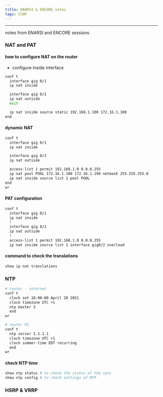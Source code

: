 ```yaml
---
title: ENARSI & ENCORE notes
tags: CCNP
---
```


---
notes from ENARSI and ENCORE sessions

### NAT and PAT  

#### how to configure NAT on the router
- configure inside interface

```sh
conf t
  interface gig 0/1
  ip nat inside

  interface gig 0/2
  ip nat outside
  exit

  ip nat inside source static 192.168.1.100 172.16.1.100
end
```

#### dynamic NAT  

```sh
conf t
  interface gig 0/1
  ip nat inside

  interface gig 0/2
  ip nat outside

  access-list 1 permit 192.168.1.0 0.0.0.255
  ip nat pool POOL 172.16.1.100 172.16.1.199 netmask 255.255.255.0
  ip nat inside source list 1 pool POOL
end
wr
```

#### PAT configuration  

```sh
conf t
  interface gig 0/1
  ip nat inside
  !
  interface gig 0/2
  ip nat outside
  !
  access-list 1 permit 192.168.1.0 0.0.0.255
  ip nat inside source list 1 interface gig0/2 overload
```

#### command to check the translations

```sh
show ip nat translations
```

### NTP  

```bash
# router - internet
conf t
  clock set 18:00:00 April 20 2021
  clock timezone UTC +1
  ntp master 3
  end
wr

# router R1
conf t
  ntp server 1.1.1.1
  clock timezone UTC +1
  clock summer-time EDT recurring
  end
wr
```

#### check NTP time

```bash
show ntp status # to check the status of the sync
show ntp config # to check settings of NTP
```

### HSRP & VRRP

